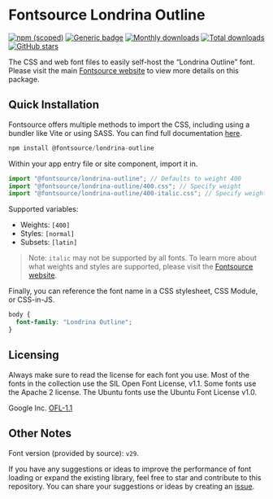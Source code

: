 # Fontsource Londrina Outline

[![npm (scoped)](https://img.shields.io/npm/v/@fontsource/londrina-outline?color=brightgreen)](https://www.npmjs.com/package/@fontsource/londrina-outline) [![Generic badge](https://img.shields.io/badge/fontsource-passing-brightgreen)](https://github.com/fontsource/fontsource) [![Monthly downloads](https://badgen.net/npm/dm/@fontsource/londrina-outline)](https://github.com/fontsource/fontsource) [![Total downloads](https://badgen.net/npm/dt/@fontsource/londrina-outline)](https://github.com/fontsource/fontsource) [![GitHub stars](https://img.shields.io/github/stars/fontsource/fontsource.svg?style=social&label=Star)](https://github.com/fontsource/fontsource/stargazers)

The CSS and web font files to easily self-host the “Londrina Outline” font. Please visit the main [Fontsource website](https://fontsource.org/fonts/londrina-outline) to view more details on this package.

## Quick Installation

Fontsource offers multiple methods to import the CSS, including using a bundler like Vite or using SASS. You can find full documentation [here](https://fontsource.org/docs/getting-started/introduction).

```javascript
npm install @fontsource/londrina-outline
```

Within your app entry file or site component, import it in.

```javascript
import "@fontsource/londrina-outline"; // Defaults to weight 400
import "@fontsource/londrina-outline/400.css"; // Specify weight
import "@fontsource/londrina-outline/400-italic.css"; // Specify weight and style
```

Supported variables:
- Weights: `[400]`
- Styles: `[normal]`
- Subsets: `[latin]`

> Note: `italic` may not be supported by all fonts. To learn more about what weights and styles are supported, please visit the [Fontsource website](https://fontsource.org/fonts/londrina-outline).

Finally, you can reference the font name in a CSS stylesheet, CSS Module, or CSS-in-JS.

```css
body {
  font-family: "Londrina Outline";
}
```

## Licensing
Always make sure to read the license for each font you use. Most of the fonts in the collection use the SIL Open Font License, v1.1. Some fonts use the Apache 2 license. The Ubuntu fonts use the Ubuntu Font License v1.0.

Google Inc.
[OFL-1.1](http://scripts.sil.org/OFL)

## Other Notes
Font version (provided by source): `v29`.

If you have any suggestions or ideas to improve the performance of font loading or expand the existing library, feel free to star and contribute to this repository. You can share your suggestions or ideas by creating an [issue](https://github.com/fontsource/fontsource/issues).